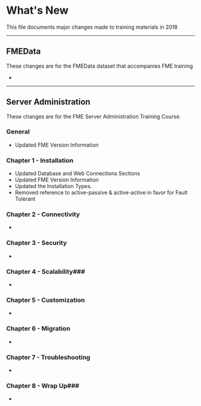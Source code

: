 # What's New #
This file documents major changes made to training materials in 2018

---

## FMEData ##
These changes are for the FMEData dataset that accompanies FME training

-

---


## Server Administration ##
These changes are for the FME Server Administration Training Course.

### General ###
- Updated FME Version Information


### Chapter 1 - Installation ###
- Updated Database and Web Connections Sections
- Updated FME Version Information
- Updated the Installation Types.
- Removed reference to active-passive & active-active in favor for Fault Tolerant


### Chapter 2 - Connectivity ###
-


### Chapter 3 - Security ###
-


### Chapter 4 - Scalability###
-


### Chapter 5 - Customization ###
-


### Chapter 6 - Migration ###
-


### Chapter 7 - Troubleshooting ###
-


### Chapter 8 - Wrap Up###
-

